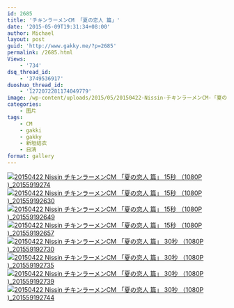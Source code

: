 ```yaml
---
id: 2685
title: 'チキンラーメンCM 「夏の恋人 篇」'
date: '2015-05-09T19:31:34+08:00'
author: Michael
layout: post
guid: 'http://www.gakky.me/?p=2685'
permalink: /2685.html
Views:
    - '734'
dsq_thread_id:
    - '3749536917'
duoshuo_thread_id:
    - '1272072281174049779'
image: /wp-content/uploads/2015/05/20150422-Nissin-チキンラーメンCM-「夏の恋人-篇」-15秒-（1080P-_20155919274.jpg
categories:
    - 图片
tags:
    - CM
    - gakki
    - gakky
    - 新垣结衣
    - 日清
format: gallery
---
```


[![20150422 Nissin チキンラーメンCM 「夏の恋人 篇」 15秒  （1080P )_20155919274](http://www.yui-aragaki.org/wp-content/uploads/2015/05/20150422-Nissin-チキンラーメンCM-「夏の恋人-篇」-15秒-（1080P-_20155919274.jpg)](http://www.yui-aragaki.org/wp-content/uploads/2015/05/20150422-Nissin-チキンラーメンCM-「夏の恋人-篇」-15秒-（1080P-_20155919274.jpg "20150422 Nissin チキンラーメンCM 「夏の恋人 篇」 15秒  （1080P )_20155919274") [![20150422 Nissin チキンラーメンCM 「夏の恋人 篇」 15秒  （1080P )_201559192630](http://www.yui-aragaki.org/wp-content/uploads/2015/05/20150422-Nissin-チキンラーメンCM-「夏の恋人-篇」-15秒-（1080P-_201559192630.jpg)](http://www.yui-aragaki.org/wp-content/uploads/2015/05/20150422-Nissin-チキンラーメンCM-「夏の恋人-篇」-15秒-（1080P-_201559192630.jpg "20150422 Nissin チキンラーメンCM 「夏の恋人 篇」 15秒  （1080P )_201559192630") [![20150422 Nissin チキンラーメンCM 「夏の恋人 篇」 15秒  （1080P )_201559192649](http://www.yui-aragaki.org/wp-content/uploads/2015/05/20150422-Nissin-チキンラーメンCM-「夏の恋人-篇」-15秒-（1080P-_201559192649.jpg)](http://www.yui-aragaki.org/wp-content/uploads/2015/05/20150422-Nissin-チキンラーメンCM-「夏の恋人-篇」-15秒-（1080P-_201559192649.jpg "20150422 Nissin チキンラーメンCM 「夏の恋人 篇」 15秒  （1080P )_201559192649") [![20150422 Nissin チキンラーメンCM 「夏の恋人 篇」 15秒  （1080P )_201559192657](http://www.yui-aragaki.org/wp-content/uploads/2015/05/20150422-Nissin-チキンラーメンCM-「夏の恋人-篇」-15秒-（1080P-_201559192657.jpg)](http://www.yui-aragaki.org/wp-content/uploads/2015/05/20150422-Nissin-チキンラーメンCM-「夏の恋人-篇」-15秒-（1080P-_201559192657.jpg "20150422 Nissin チキンラーメンCM 「夏の恋人 篇」 15秒  （1080P )_201559192657") [![20150422 Nissin チキンラーメンCM 「夏の恋人 篇」 30秒  （1080P )_201559192730](http://www.yui-aragaki.org/wp-content/uploads/2015/05/20150422-Nissin-チキンラーメンCM-「夏の恋人-篇」-30秒-（1080P-_201559192730.jpg)](http://www.yui-aragaki.org/wp-content/uploads/2015/05/20150422-Nissin-チキンラーメンCM-「夏の恋人-篇」-30秒-（1080P-_201559192730.jpg "20150422 Nissin チキンラーメンCM 「夏の恋人 篇」 30秒  （1080P )_201559192730") [![20150422 Nissin チキンラーメンCM 「夏の恋人 篇」 30秒  （1080P )_201559192735](http://www.yui-aragaki.org/wp-content/uploads/2015/05/20150422-Nissin-チキンラーメンCM-「夏の恋人-篇」-30秒-（1080P-_201559192735.jpg)](http://www.yui-aragaki.org/wp-content/uploads/2015/05/20150422-Nissin-チキンラーメンCM-「夏の恋人-篇」-30秒-（1080P-_201559192735.jpg "20150422 Nissin チキンラーメンCM 「夏の恋人 篇」 30秒  （1080P )_201559192735") [![20150422 Nissin チキンラーメンCM 「夏の恋人 篇」 30秒  （1080P )_201559192739](http://www.yui-aragaki.org/wp-content/uploads/2015/05/20150422-Nissin-チキンラーメンCM-「夏の恋人-篇」-30秒-（1080P-_201559192739.jpg)](http://www.yui-aragaki.org/wp-content/uploads/2015/05/20150422-Nissin-チキンラーメンCM-「夏の恋人-篇」-30秒-（1080P-_201559192739.jpg "20150422 Nissin チキンラーメンCM 「夏の恋人 篇」 30秒  （1080P )_201559192739") [![20150422 Nissin チキンラーメンCM 「夏の恋人 篇」 30秒  （1080P )_201559192744](http://www.yui-aragaki.org/wp-content/uploads/2015/05/20150422-Nissin-チキンラーメンCM-「夏の恋人-篇」-30秒-（1080P-_201559192744.jpg)](http://www.yui-aragaki.org/wp-content/uploads/2015/05/20150422-Nissin-チキンラーメンCM-「夏の恋人-篇」-30秒-（1080P-_201559192744.jpg "20150422 Nissin チキンラーメンCM 「夏の恋人 篇」 30秒  （1080P )_201559192744")